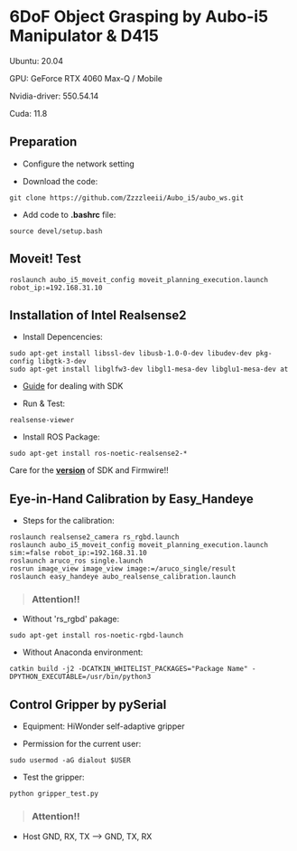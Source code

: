   # 6DoF Object Grasping by Aubo-i5 Manipulator & D415
  
Ubuntu: 20.04

GPU: GeForce RTX 4060 Max-Q / Mobile

Nvidia-driver: 550.54.14

Cuda: 11.8

## Preparation
- Configure the network setting

- Download the code:
```
git clone https://github.com/Zzzzleeii/Aubo_i5/aubo_ws.git
```

- Add code to **.bashrc** file:
```
source devel/setup.bash
```

## Moveit! Test

```
roslaunch aubo_i5_moveit_config moveit_planning_execution.launch robot_ip:=192.168.31.10
```

## Installation of Intel Realsense2

- Install Depencencies:
```
sudo apt-get install libssl-dev libusb-1.0-0-dev libudev-dev pkg-config libgtk-3-dev
sudo apt-get install libglfw3-dev libgl1-mesa-dev libglu1-mesa-dev at
```

- [Guide](https://github.com/IntelRealSense/librealsense/blob/master/doc/distribution_linux.md#uninstalling-the-packages) for dealing with SDK

- Run & Test:
```
realsense-viewer
```

- Install ROS Package:
```
sudo apt-get install ros-noetic-realsense2-*
```

Care for the [**version**](https://dev.intelrealsense.com/docs/firmware-releases-d400) of SDK and Firmwire!!

## Eye-in-Hand Calibration by Easy_Handeye

- Steps for the calibration:
```
roslaunch realsense2_camera rs_rgbd.launch
roslaunch aubo_i5_moveit_config moveit_planning_execution.launch sim:=false robot_ip:=192.168.31.10
roslaunch aruco_ros single.launch 
rosrun image_view image_view image:=/aruco_single/result
roslaunch easy_handeye aubo_realsense_calibration.launch
```

> ### Attention!!

- Without 'rs_rgbd' pakage:
```
sudo apt-get install ros-noetic-rgbd-launch
```

- Without Anaconda environment:
```
catkin build -j2 -DCATKIN_WHITELIST_PACKAGES="Package Name" -DPYTHON_EXECUTABLE=/usr/bin/python3
```

## Control Gripper by pySerial

- Equipment: HiWonder self-adaptive gripper

- Permission for the current user:
```
sudo usermod -aG dialout $USER
```

- Test the gripper:
```
python gripper_test.py
```

> ### Attention!!

- Host GND, RX, TX --> GND, TX, RX 
